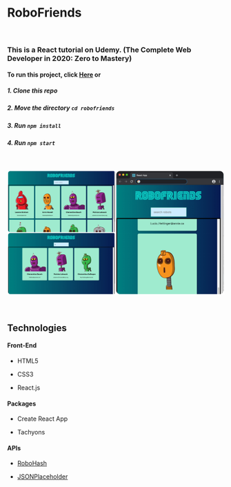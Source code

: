 # RoboFriends

<br/>

### This is a React tutorial on Udemy. (The Complete Web Developer in 2020: Zero to Mastery)

#### To run this project, click [Here](https://chansookim316.github.io/robofriends/) or

##### 1. Clone this repo

##### 2. Move the directory `cd robofriends`

##### 3. Run `npm install`

##### 4. Run `npm start`

<br/>

![](./usage.jpg)

<br/>

## Technologies

####  Front-End

* HTML5

* CSS3

* React.js


####  Packages

* Create React App

* Tachyons


####  APIs

* [RoboHash](https://robohash.org/)

* [JSONPlaceholder](https://jsonplaceholder.typicode.com/)

